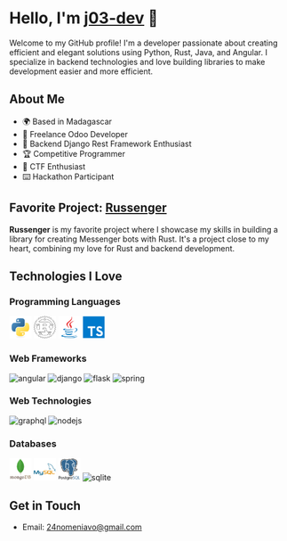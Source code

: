 # Hello, I'm [j03-dev](https://github.com/j03-dev) 👋

Welcome to my GitHub profile! I'm a developer passionate about creating efficient and elegant solutions using Python, Rust, Java, and Angular. I specialize in backend technologies and love building libraries to make development easier and more efficient.

## About Me

- 🌍 Based in Madagascar
- 💼 Freelance Odoo Developer
- 🔧 Backend Django Rest Framework Enthusiast
- 🏆 Competitive Programmer
- 🚩 CTF Enthusiast
- ⌨️ Hackathon Participant

## Favorite Project: [Russenger](https://github.com/j03-dev/russenger)

**Russenger** is my favorite project where I showcase my skills in building a library for creating Messenger bots with Rust. It's a project close to my heart, combining my love for Rust and backend development.

## Technologies I Love
<h3 align="left">Programming Languages</h3>
<p aling="left">
  <img src="https://raw.githubusercontent.com/devicons/devicon/master/icons/python/python-original.svg" alt="python" width="40" height="40"/>
  <img src="https://raw.githubusercontent.com/devicons/devicon/master/icons/rust/rust-line.svg" alt="rust" width="40" height="40"/> 
  <img src="https://raw.githubusercontent.com/devicons/devicon/master/icons/java/java-original.svg" alt="java" width="40" height="40"/> 
  <img src="https://raw.githubusercontent.com/devicons/devicon/master/icons/typescript/typescript-original.svg" alt="typescript" width="40" height="40"/>
</p>

<h3 align="left">Web Frameworks</h3>
<p aling="left">
  <img src="https://angular.io/assets/images/logos/angular/angular.svg" alt="angular" width="40" height="40"/> 
  <img src="https://www.djangoproject.com/favicon.ico" alt="django" width="40" height="40"/> 
  <img src="https://www.vectorlogo.zone/logos/pocoo_flask/pocoo_flask-icon.svg" alt="flask" width="40" height="40"/> 
  <img src="https://www.vectorlogo.zone/logos/springio/springio-icon.svg" alt="spring" width="40" height="40"/>
</p>

<h3 align="left">Web Technologies</h3>
<p aling="left">
  <img src="https://www.vectorlogo.zone/logos/graphql/graphql-icon.svg" alt="graphql" width="40" height="40"/> 
  <img src="https://www.vectorlogo.zone/logos/nodejs/nodejs-icon.svg" alt="nodejs" width="40" height="40"/> 
</p>

<h3 align="left">Databases</h3>
<p aling="left">
  <img src="https://raw.githubusercontent.com/devicons/devicon/master/icons/mongodb/mongodb-original-wordmark.svg" alt="mongodb" width="40" height="40"/> 
  <img src="https://raw.githubusercontent.com/devicons/devicon/master/icons/mysql/mysql-original-wordmark.svg" alt="mysql" width="40" height="40"/> 
  <img src="https://raw.githubusercontent.com/devicons/devicon/master/icons/postgresql/postgresql-original-wordmark.svg" alt="postgresql" width="40" height="40"/> 
  <img src="https://www.vectorlogo.zone/logos/sqlite/sqlite-icon.svg" alt="sqlite" width="40" height="40"/>
</p>

## Get in Touch

- Email: [24nomeniavo@gmail.com](mailto:24nomeniavo@gmail.com)
